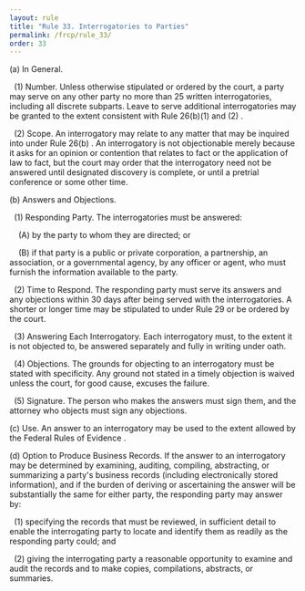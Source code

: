 ```yaml
---
layout: rule
title: "Rule 33. Interrogatories to Parties"
permalink: /frcp/rule_33/
order: 33
---
```


(a) In General.


&nbsp;&nbsp;(1) Number. Unless otherwise stipulated or ordered by the court, a party may serve on any other party no more than 25 written interrogatories, including all discrete subparts. Leave to serve additional interrogatories may be granted to the extent consistent with Rule 26(b)(1) and (2) .


&nbsp;&nbsp;(2) Scope. An interrogatory may relate to any matter that may be inquired into under Rule 26(b) . An interrogatory is not objectionable merely because it asks for an opinion or contention that relates to fact or the application of law to fact, but the court may order that the interrogatory need not be answered until designated discovery is complete, or until a pretrial conference or some other time.


(b) Answers and Objections.


&nbsp;&nbsp;(1) Responding Party. The interrogatories must be answered:


&nbsp;&nbsp;&nbsp;&nbsp;(A) by the party to whom they are directed; or


&nbsp;&nbsp;&nbsp;&nbsp;(B) if that party is a public or private corporation, a partnership, an association, or a governmental agency, by any officer or agent, who must furnish the information available to the party.


&nbsp;&nbsp;(2) Time to Respond. The responding party must serve its answers and any objections within 30 days after being served with the interrogatories. A shorter or longer time may be stipulated to under Rule 29 or be ordered by the court.


&nbsp;&nbsp;(3) Answering Each Interrogatory. Each interrogatory must, to the extent it is not objected to, be answered separately and fully in writing under oath.


&nbsp;&nbsp;(4) Objections. The grounds for objecting to an interrogatory must be stated with specificity. Any ground not stated in a timely objection is waived unless the court, for good cause, excuses the failure.


&nbsp;&nbsp;(5) Signature. The person who makes the answers must sign them, and the attorney who objects must sign any objections.


(c) Use. An answer to an interrogatory may be used to the extent allowed by the Federal Rules of Evidence .


(d) Option to Produce Business Records. If the answer to an interrogatory may be determined by examining, auditing, compiling, abstracting, or summarizing a party's business records (including electronically stored information), and if the burden of deriving or ascertaining the answer will be substantially the same for either party, the responding party may answer by:


&nbsp;&nbsp;(1) specifying the records that must be reviewed, in sufficient detail to enable the interrogating party to locate and identify them as readily as the responding party could; and


&nbsp;&nbsp;(2) giving the interrogating party a reasonable opportunity to examine and audit the records and to make copies, compilations, abstracts, or summaries.